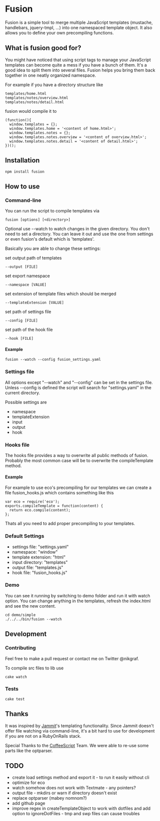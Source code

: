 # Fusion

Fusion is a simple tool to merge multiple JavaScript templates (mustache, handlebars, jquery-tmpl, …) into one namespaced template object. It also allows you to define your own precompiling functions.

## What is fusion good for?

You might have noticed that using script tags to manage your JavaScript templates can become quite a mess if you have a bunch of them. It's a good idea to split them into several files. Fusion helps you bring them back together in one neatly organized namespace.

For example if you have a directory structure like

    templates/home.html
    templates/notes/overview.html
    templates/notes/detail.html

fusion would compile it to

    (function(){
      window.templates = {};
      window.templates.home = '<content of home.html>';
      window.templates.notes = {};
      window.templates.notes.overview = '<content of overview.html>';
      window.templates.notes.detail = '<content of detail.html>';
    })();

## Installation

    npm install fusion

## How to use

### Command-line

You can run the script to compile templates via

    fusion [options] [<directory>]

Optional use --watch to watch changes in the given directory.
You don't need to set a directory. You can leave it out and use
the one from settings or even fusion's default which is 'templates'.

Basically you are able to change these settings:

set output path of templates

    --output [FILE]

set export namespace

    --namespace [VALUE]

set extension of template files which should be merged

    --templateExtension [VALUE]

set path of settings file

    --config [FILE]

set path of the hook file

    --hook [FILE]

#### Example

    fusion --watch --config fusion_settings.yaml

### Settings file

All options except "--watch" and "--config" can be set in the settings file.
Unless --config is defined the script will search for "settings.yaml"
in the current directory.

Possible settings are

* namespace
* templateExtension
* input
* output
* hook

### Hooks file

The hooks file provides a way to overwrite all public methods of fusion.
Probably the most common case will be to overwrite the compileTemplate method.

#### Example

For example to use eco's precompiling for our templates we can create a file
fusion_hooks.js which contains something like this

    var eco = require('eco');
    exports.compileTemplate = function(content) {
      return eco.compile(content);
    };

Thats all you need to add proper precompiling to your templates.

### Default Settings

* settings file: "settings.yaml"
* namespace: "window"
* template extension: "html"
* input directory: "templates"
* output file: "templates.js"
* hook file: "fusion_hooks.js"

### Demo

You can see it running by switching to demo folder and run it with watch option.
You can change anything in the templates, refresh the index.html and see the new content.

    cd demo/simple
    ./../../bin/fusion --watch

## Development

### Contributing

Feel free to make a pull request or contact me on Twitter @nikgraf.

To compile src files to lib use

    cake watch

### Tests

    cake test

## Thanks

It was inspired by [Jammit](http://documentcloud.github.com/jammit/)'s templating functionality. Since Jammit doesn't offer file watching via command-line, it's a bit hard to use for development if you are not on a RubyOnRails stack.

Special Thanks to the [CoffeeScript](http://jashkenas.github.com/coffee-script/) Team. We were able to re-use some parts like the optparser.

## TODO

* create load settings method and export it - to run it easily without cli
* optimize for eco
* watch somehow does not work with Textmate - any pointers?
* output file - mkdirs or warn if directory doesn't exist
* replace optparser (mabey nomnom?)
* add github page
* improve regex in createTemplateObject to work with dotfiles and add option to ignoreDotFiles - tmp and swp files can cause troubles
